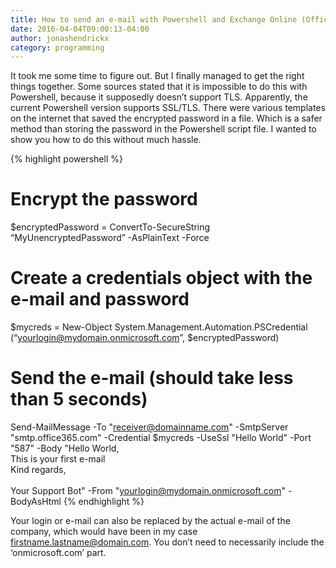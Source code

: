 ```yaml
---
title: How to send an e-mail with Powershell and Exchange Online (Office 365)
date: 2016-04-04T09:00:13-04:00
author: jonashendrickx
category: programming
---
```

It took me some time to figure out. But I finally managed to get the right things together. Some sources stated that it is impossible to do this with Powershell, because it supposedly doesn&#8217;t support TLS. Apparently, the current Powershell version supports SSL/TLS. There were various templates on the internet that saved the encrypted password in a file. Which is a safer method than storing the password in the Powershell script file. I wanted to show you how to do this without much hassle.

{% highlight powershell %}
# Encrypt the password
$encryptedPassword = ConvertTo-SecureString “MyUnencryptedPassword” -AsPlainText -Force

# Create a credentials object with the e-mail and password
$mycreds = New-Object System.Management.Automation.PSCredential (“yourlogin@mydomain.onmicrosoft.com”, $encryptedPassword)

# Send the e-mail (should take less than 5 seconds)
Send-MailMessage -To "receiver@domainname.com" -SmtpServer "smtp.office365.com" -Credential $mycreds -UseSsl "Hello World" -Port "587" -Body "Hello World,<br/>This is your first e-mail<br/>Kind regards,<br/><br/>Your Support Bot" -From "yourlogin@mydomain.onmicrosoft.com" -BodyAsHtml
{% endhighlight %}

Your login or e-mail can also be replaced by the actual e-mail of the company, which would have been in my case <firstname.lastname@domain.com>. You don&#8217;t need to necessarily include the &#8216;onmicrosoft.com&#8217; part.